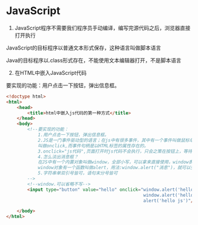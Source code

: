 # JavaScript

1. JavaScript程序不需要我们程序员手动编译，编写完源代码之后，浏览器直接打开执行

JavaScript的目标程序以普通文本形式保存，这种语言叫做脚本语言

Java的目标程序以.class形式存在，不能使用文本编辑器打开，不是脚本语言

2. 在HTML中嵌入JavaScript代码

要实现的功能：用户点击一下按钮，弹出信息框。

```html
<!doctype html>
<html>
    <head>
        <title>html中嵌入js代码的第一种方式</title>
    </head>
    <body>
        <!--要实现的功能：
            1.用户点击一下按钮，弹出信息框。
            2.JS是一门事件驱动型的语言；在js中有很多事件，其中有一个事件叫做鼠标单击，单词click，并且在任何事件都会对应一个事件句柄
            叫做onclick,而事件句柄是以HTML标签的属性存在的。
            3.onclick="js代码",页面打开时js代码不会执行，只会之策在按钮上，等待click后js代码会被调用
            4.怎么淡出消息框？
            在JS中有一个内置对象叫做window，全部小写，可以拿来直接使用，window表示的是浏览器对象
            window对象有一个函数叫做alert，用法:window.alert("消息")，就可以弹窗
            5.字符串单双引号皆可，语句末分号皆可
        -->
        <!--window.可以省略不写-->
        <input type="button" value="hello" onclick="window.alert('hello js')
                                                    window.alert('hello js code')
                                                    alert('hello js')"/>

    </body>
</html>
```

